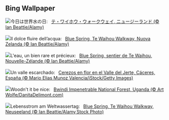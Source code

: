 ## Bing Wallpaper
![](https://www.bing.com/th?id=OHR.WaikatoWater_JA-JP3608135323_UHD.jpg&w=1000)今日は世界水の日:&nbsp;&ensp;[テ・ワイホウ・ウォークウェイ, ニュージーランド  (© Ian Beattie/Alamy)](https://www.bing.com/th?id=OHR.WaikatoWater_JA-JP3608135323_UHD.jpg)
<br><br/>
![](https://www.bing.com/th?id=OHR.WaikatoWater_IT-IT0972621598_UHD.jpg&w=1000)Il dolce fluire dell’acqua:&nbsp;&ensp;[Blue Spring, Te Waihou Walkway, Nuova Zelanda (© Ian Beattie/Alamy)](https://www.bing.com/th?id=OHR.WaikatoWater_IT-IT0972621598_UHD.jpg)
<br><br/>
![](https://www.bing.com/th?id=OHR.WaikatoWater_FR-FR8437603608_UHD.jpg&w=1000)L'eau, un bien rare et précieux:&nbsp;&ensp;[Blue Spring, sentier de Te Waihou, Nouvelle-Zélande (© Ian Beattie/Alamy)](https://www.bing.com/th?id=OHR.WaikatoWater_FR-FR8437603608_UHD.jpg)
<br><br/>
![](https://www.bing.com/th?id=OHR.FloweingBerrys_ES-ES1933465626_UHD.jpg&w=1000)Un valle escarchado:&nbsp;&ensp;[Cerezos en flor en el Valle del Jerte, Cáceres, España (© Mario Elias Munoz Valencia/iStock/Getty Images)](https://www.bing.com/th?id=OHR.FloweingBerrys_ES-ES1933465626_UHD.jpg)
<br><br/>
![](https://www.bing.com/th?id=OHR.BwindiNationalForest_EN-GB8408921240_UHD.jpg&w=1000)Woodn't it be nice:&nbsp;&ensp;[Bwindi Impenetrable National Forest, Uganda (© Art Wolfe/DanitaDelimont.com)](https://www.bing.com/th?id=OHR.BwindiNationalForest_EN-GB8408921240_UHD.jpg)
<br><br/>
![](https://www.bing.com/th?id=OHR.WaikatoWater_DE-DE6943306276_UHD.jpg&w=1000)Lebensstrom am Weltwassertag:&nbsp;&ensp;[Blue Spring, Te Waihou Walkway, Neuseeland (© Ian Beattie/Alamy Stock Photo)](https://www.bing.com/th?id=OHR.WaikatoWater_DE-DE6943306276_UHD.jpg)
<br><br/>
